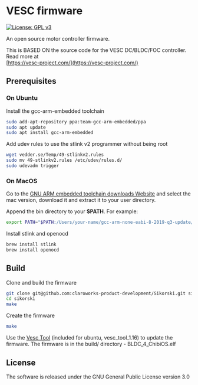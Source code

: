 # VESC firmware

[![License: GPL v3](https://img.shields.io/badge/License-GPLv3-blue.svg)](https://www.gnu.org/licenses/gpl-3.0)

An open source motor controller firmware.

This is BASED ON the source code for the VESC DC/BLDC/FOC controller. Read more at  
[https://vesc-project.com/](https://vesc-project.com/)



## Prerequisites

### On Ubuntu

Install the gcc-arm-embedded toolchain


```bash
sudo add-apt-repository ppa:team-gcc-arm-embedded/ppa
sudo apt update
sudo apt install gcc-arm-embedded
```

Add udev rules to use the stlink v2 programmer without being root


```bash
wget vedder.se/Temp/49-stlinkv2.rules
sudo mv 49-stlinkv2.rules /etc/udev/rules.d/
sudo udevadm trigger
```

### On MacOS

Go to the [GNU ARM embedded toolchain downloads Website](https://developer.arm.com/tools-and-software/open-source-software/developer-tools/gnu-toolchain/gnu-rm/downloads) and select the mac version, download it and extract it to your user directory.

Append the bin directory to your **$PATH**. For example:


```bash
export PATH="$PATH:/Users/your-name/gcc-arm-none-eabi-8-2019-q3-update/bin/"
```

Install stlink and openocd


```bash
brew install stlink
brew install openocd
```

## Build
Clone and build the firmware

```bash
git clone git@github.com:claroworks-product-development/Sikorski.git sikorski
cd sikorski
make
```

Create the firmware 
```bash
make
```

Use the [Vesc Tool](https://vesc-project.com/vesc_tool) (included for ubuntu, vesc_tool_1.16) to update the firmware. The firmware is in the build/ directory - BLDC_4_ChibiOS.elf

## License

The software is released under the GNU General Public License version 3.0
